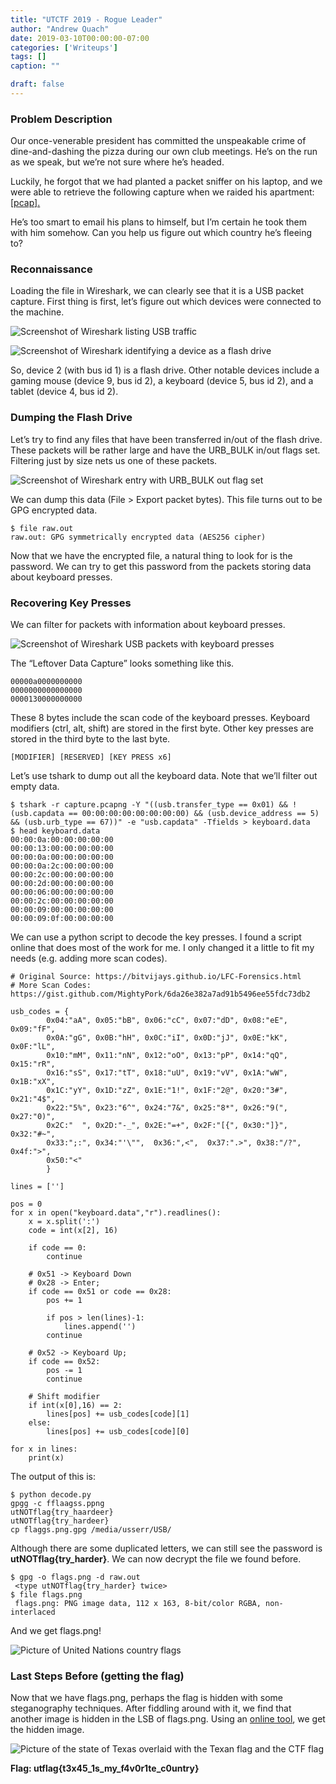 ```yaml
---
title: "UTCTF 2019 - Rogue Leader"
author: "Andrew Quach"
date: 2019-03-10T00:00:00-07:00
categories: ['Writeups']
tags: []
caption: ""

draft: false
---
```


### Problem Description

Our once-venerable president has committed the unspeakable crime of dine-and-dashing the pizza during our own club meetings. He’s on the run as we speak, but we’re not sure where he’s headed.

Luckily, he forgot that we had planted a packet sniffer on his laptop, and we were able to retrieve the following capture when we raided his apartment: [\[pcap\].](https://storage.googleapis.com/utctf/capture.pcapng)

He’s too smart to email his plans to himself, but I’m certain he took them with him somehow. Can you help us figure out which country he’s fleeing to?

### Reconnaissance

Loading the file in Wireshark, we can clearly see that it is a USB packet capture. First thing is first, let’s figure out which devices were connected to the machine.

![Screenshot of Wireshark listing USB traffic](/blog/utctf-2019-rogue-leader-wireshark.png)

![Screenshot of Wireshark identifying a device as a flash drive](/blog/utctf-2019-rogue-leader-flashdrive.png)

So, device 2 (with bus id 1) is a flash drive. Other notable devices include a gaming mouse (device 9, bus id 2), a keyboard (device 5, bus id 2), and a tablet (device 4, bus id 2).

### Dumping the Flash Drive

Let’s try to find any files that have been transferred in/out of the flash drive. These packets will be rather large and have the URB_BULK in/out flags set. Filtering just by size nets us one of these packets.

![Screenshot of Wireshark entry with URB_BULK out flag set](/blog/utctf-2019-rogue-leader-urb-bulk.png)

We can dump this data (File > Export packet bytes). This file turns out to be GPG encrypted data.

```
$ file raw.out
raw.out: GPG symmetrically encrypted data (AES256 cipher)
```

Now that we have the encrypted file, a natural thing to look for is the password. We can try to get this password from the packets storing data about keyboard presses.

### Recovering Key Presses

We can filter for packets with information about keyboard presses.

![Screenshot of Wireshark USB packets with keyboard presses](/blog/utctf-2019-rogue-leader-keyboard-presses.png)

The “Leftover Data Capture” looks something like this.

```
00000a0000000000
0000000000000000
0000130000000000
```

These 8 bytes include the scan code of the keyboard presses. Keyboard modifiers (ctrl, alt, shift) are stored in the first byte. Other key presses are stored in the third byte to the last byte.

```
[MODIFIER] [RESERVED] [KEY PRESS x6]
```

Let’s use tshark to dump out all the keyboard data. Note that we’ll filter out empty data.

```
$ tshark -r capture.pcapng -Y "((usb.transfer_type == 0x01) && !(usb.capdata == 00:00:00:00:00:00:00:00) && (usb.device_address == 5) && (usb.urb_type == 67))" -e "usb.capdata" -Tfields > keyboard.data
$ head keyboard.data
00:00:0a:00:00:00:00:00
00:00:13:00:00:00:00:00
00:00:0a:00:00:00:00:00
00:00:0a:2c:00:00:00:00
00:00:2c:00:00:00:00:00
00:00:2d:00:00:00:00:00
00:00:06:00:00:00:00:00
00:00:2c:00:00:00:00:00
00:00:09:00:00:00:00:00
00:00:09:0f:00:00:00:00
```

We can use a python script to decode the key presses. I found a script online that does most of the work for me. I only changed it a little to fit my needs (e.g. adding more scan codes).

```
# Original Source: https://bitvijays.github.io/LFC-Forensics.html
# More Scan Codes: https://gist.github.com/MightyPork/6da26e382a7ad91b5496ee55fdc73db2

usb_codes = {
        0x04:"aA", 0x05:"bB", 0x06:"cC", 0x07:"dD", 0x08:"eE", 0x09:"fF",
        0x0A:"gG", 0x0B:"hH", 0x0C:"iI", 0x0D:"jJ", 0x0E:"kK", 0x0F:"lL",
        0x10:"mM", 0x11:"nN", 0x12:"oO", 0x13:"pP", 0x14:"qQ", 0x15:"rR",
        0x16:"sS", 0x17:"tT", 0x18:"uU", 0x19:"vV", 0x1A:"wW", 0x1B:"xX",
        0x1C:"yY", 0x1D:"zZ", 0x1E:"1!", 0x1F:"2@", 0x20:"3#", 0x21:"4$",
        0x22:"5%", 0x23:"6^", 0x24:"7&", 0x25:"8*", 0x26:"9(", 0x27:"0)",
        0x2C:"  ", 0x2D:"-_", 0x2E:"=+", 0x2F:"[{", 0x30:"]}",  0x32:"#~",
        0x33:";:", 0x34:"'\"",  0x36:",<",  0x37:".>", 0x38:"/?", 0x4f:">",
        0x50:"<"
        }

lines = ['']

pos = 0
for x in open("keyboard.data","r").readlines():
    x = x.split(':')
    code = int(x[2], 16)

    if code == 0:
        continue

    # 0x51 -> Keyboard Down
    # 0x28 -> Enter;
    if code == 0x51 or code == 0x28:
        pos += 1

        if pos > len(lines)-1:
            lines.append('')
        continue

    # 0x52 -> Keyboard Up;
    if code == 0x52:
        pos -= 1
        continue

    # Shift modifier
    if int(x[0],16) == 2:
        lines[pos] += usb_codes[code][1]
    else:
        lines[pos] += usb_codes[code][0]

for x in lines:
    print(x)
```

The output of this is:

```
$ python decode.py
gpgg -c fflaagss.ppng
utNOTflag{try_haardeer}
utNOTflag{try_hardeer}
cp flaggs.png.gpg /media/usserr/USB/
```

Although there are some duplicated letters, we can still see the password is
**utNOTflag{try_harder}**. We can now decrypt the file we found before.

```
$ gpg -o flags.png -d raw.out
 <type utNOTflag{try_harder} twice>
$ file flags.png
 flags.png: PNG image data, 112 x 163, 8-bit/color RGBA, non-interlaced
```

And we get flags.png!

![Picture of United Nations country flags](/blog/utctf-2019-rogue-leader-flags.png)

### Last Steps Before (getting the flag)

Now that we have flags.png, perhaps the flag is hidden with some steganography techniques. After fiddling around with it, we find that another image is hidden in the LSB of flags.png. Using an [online tool](https://incoherency.co.uk/image-steganography), we get the hidden image.

![Picture of the state of Texas overlaid with the Texan flag and the CTF flag](/blog/utctf-2019-rogue-leader-flags.png)

**Flag: utflag{t3x45_1s_my_f4v0r1te_c0untry}**